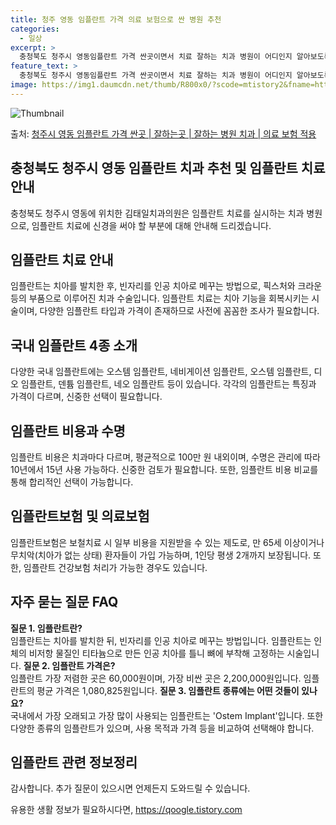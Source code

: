 ```yaml
---
title: 청주 영동 임플란트 가격 의료 보험으로 싼 병원 추천
categories:
  - 일상
excerpt: >
  충청북도 청주시 영동임플란트 가격 싼곳이면서 치료 잘하는 치과 병원이 어디인지 알아보도록 하겠습니다. 충청북도 청주시 영동에 위치한 김태일치과의원 순서대로 안내 드리며, 임플란트 치료시 신경써야 할 부분 또한 같이 공유 드리겠습니다.2024년 임플란트 가격 살펴보기 👈 클릭임플란트 평균 가격김태일치과의원표 내에 있는 전화 번호를 클릭 하시면 김태일치과의원로 바로 전화 연결 됩니다.분류주소전화번호치과의원충청북도 청주시 상당구 교서로 2, (영동)📞043-259-5525로 전화하기김태일치과의원 위치 확인하기 👈 클릭요일운영시간월요일09:30~17:30화요일09:30~17:30수요일09:30~17:30목요일휴무금요일09:30~17:30토요일09:30~12:00임플..
feature_text: >
  충청북도 청주시 영동임플란트 가격 싼곳이면서 치료 잘하는 치과 병원이 어디인지 알아보도록 하겠습니다. 충청북도 청주시 영동에 위치한 김태일치과의원 순서대로 안내 드리며, 임플란트 치료시 신경써야 할 부분 또한 같이 공유 드리겠습니다.2024년 임플란트 가격 살펴보기 👈 클릭임플란트 평균 가격김태일치과의원표 내에 있는 전화 번호를 클릭 하시면 김태일치과의원로 바로 전화 연결 됩니다.분류주소전화번호치과의원충청북도 청주시 상당구 교서로 2, (영동)📞043-259-5525로 전화하기김태일치과의원 위치 확인하기 👈 클릭요일운영시간월요일09:30~17:30화요일09:30~17:30수요일09:30~17:30목요일휴무금요일09:30~17:30토요일09:30~12:00임플..
image: https://img1.daumcdn.net/thumb/R800x0/?scode=mtistory2&fname=https%3A%2F%2Fblog.kakaocdn.net%2Fdn%2FRA5yc%2FbtsGY3IEZes%2FMKWWhlWFqhKT9Nag8iYre0%2Fimg.webp
---
```


![Thumbnail](https://img1.daumcdn.net/thumb/R800x0/?scode=mtistory2&fname=https%3A%2F%2Fblog.kakaocdn.net%2Fdn%2FRA5yc%2FbtsGY3IEZes%2FMKWWhlWFqhKT9Nag8iYre0%2Fimg.webp)

<p>출처: <a href="https://qoogle.tistory.com/7162" rel="dofollow">청주시 영동 임플란트 가격 싼곳 | 잘하는곳 | 잘하는 병원 치과 | 의료 보험 적용</a> </p>

## 충청북도 청주시 영동 임플란트 치과 추천 및 임플란트 치료 안내



충청북도 청주시 영동에 위치한 김태일치과의원은 임플란트 치료를 실시하는 치과 병원으로, 임플란트 치료에 신경을 써야 할 부분에 대해 안내해
드리겠습니다.

## 임플란트 치료 안내

임플란트는 치아를 발치한 후, 빈자리를 인공 치아로 메꾸는 방법으로, 픽스처와 크라운 등의 부품으로 이루어진 치과 수술입니다. 임플란트
치료는 치아 기능을 회복시키는 시술이며, 다양한 임플란트 타입과 가격이 존재하므로 사전에 꼼꼼한 조사가 필요합니다.

## 국내 임플란트 4종 소개

다양한 국내 임플란트에는 오스템 임플란트, 네비게이션 임플란트, 오스템 임플란트, 디오 임플란트, 덴튬 임플란트, 네오 임플란트 등이
있습니다. 각각의 임플란트는 특징과 가격이 다르며, 신중한 선택이 필요합니다.

## 임플란트 비용과 수명

임플란트 비용은 치과마다 다르며, 평균적으로 100만 원 내외이며, 수명은 관리에 따라 10년에서 15년 사용 가능하다. 신중한 검토가
필요합니다. 또한, 임플란트 비용 비교를 통해 합리적인 선택이 가능합니다.

## 임플란트보험 및 의료보험

임플란트보험은 보철치료 시 일부 비용을 지원받을 수 있는 제도로, 만 65세 이상이거나 무치악(치아가 없는 상태) 환자들이 가입 가능하며,
1인당 평생 2개까지 보장됩니다. 또한, 임플란트 건강보험 처리가 가능한 경우도 있습니다.

## 자주 묻는 질문 FAQ

**질문 1. 임플란트란?**  
임플란트는 치아를 발치한 뒤, 빈자리를 인공 치아로 메꾸는 방법입니다. 임플란트는 인체의 비저항 물질인 티타늄으로 만든 인공 치아를 틀니
뼈에 부착해 고정하는 시술입니다. **질문 2. 임플란트 가격은?**  
임플란트 가장 저렴한 곳은 60,000원이며, 가장 비싼 곳은 2,200,000원입니다. 임플란트의 평균 가격은 1,080,825원입니다.
**질문 3. 임플란트 종류에는 어떤 것들이 있나요?**  
국내에서 가장 오래되고 가장 많이 사용되는 임플란트는 'Ostem Implant'입니다. 또한 다양한 종류의 임플란트가 있으며, 사용 목적과
가격 등을 비교하여 선택해야 합니다.



## 임플란트 관련 정보정리



감사합니다. 추가 질문이 있으시면 언제든지 도와드릴 수 있습니다.

 

유용한 생활 정보가 필요하시다면, <a href="https://qoogle.tistory.com" rel="dofollow">https://qoogle.tistory.com</a>


